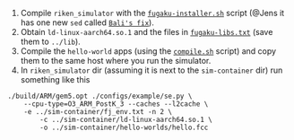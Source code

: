 1. Compile `riken_simulator` with the
   [`fugaku-installer.sh`](./fugaku-installer.sh) script (@Jens it has
   one new `sed` called [`Bali's fix`](./fugaku-installer.sh#L26)).
2. Obtain `ld-linux-aarch64.so.1` and the files in
   [`fugaku-libs.txt`](fugaku-libs.txt) (save them to `../lib`).
3. Compile the `hello-world` apps (using the
   [`compile.sh`](hello-worlds/compile.sh) script) and copy them to
   the same host where you run the simulator.
4. In `riken_simulator` dir (assuming it is next to the
   `sim-container` dir) run something like this

```
./build/ARM/gem5.opt ./configs/example/se.py \
	--cpu-type=O3_ARM_PostK_3 --caches --l2cache \
	-e ../sim-container/fj_env.txt -n 2 \
        -c ../sim-container/ld-linux-aarch64.so.1 \
        -o ../sim-container/hello-worlds/hello.fcc
```
